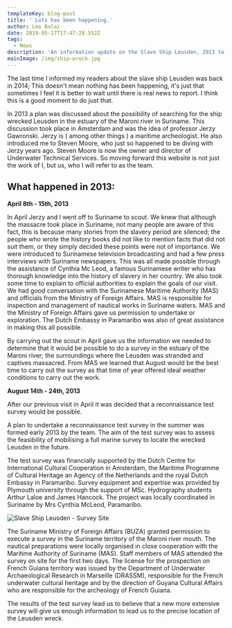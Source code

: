 ```yaml
---
templateKey: blog-post
title: ' Lots has been happening.'
author: Leo Balai
date: 2019-05-17T17:47:28.552Z
tags:
  - News
description: 'An information update on the Slave Ship Leusden, 2013 to present (2019).'
mainImage: /img/ship-wreck.jpg
---
```

The last time I informed my readers about the slave ship Leusden was back in 2014; This doesn't mean nothing has been happening, it's just that sometimes I feel it is better to wait until there is real news to report. I think this is a good moment to do just that.

In 2013 a plan was discussed about the possibility of searching for the ship wrecked Leusden in the estuary of the Maroni river in Suriname. This discussion took place in Amsterdam and was the idea of professor Jerzy Gawronski. Jerzy is ( among other things ) a maritime archeologist. He also introduced me to Steven Moore, who just so happened to be diving with Jerzy years ago. Steven Moore is now the owner and director of Underwater Technical Services. So moving forward this website is not just the work of I, but us, who I will refer to as the team.

## What happened in 2013:

**April 8th - 15th, 2013**

In April Jerzy and I went off to Suriname to scout. We knew that although the massacre took place in Suriname, not many people are aware of this fact, this is because many stories from the slavery period are silenced; the people who wrote the history books did not like to mention facts that did not suit them, or they simply decided these points were not of importance. We were introduced to Surinamese television broadcasting and had a few press interviews with Suriname newspapers. This was all made possible through the assistance of Cynthia Mc Leod, a famous Surinamese writer who has thorough knowledge into the history of slavery in her country. We also took some time to explain to official authorities to explain the goals of our visit. We had good conversation with the Surinamese Maritime Authority (MAS) and officials from the Ministry of Foreign Affairs. MAS is responsible for inspection and management of nautical works in Suriname waters. MAS and the Ministry of Foreign Affairs gave us permission to undertake or exploration. The Dutch Embassy in Paramaribo was also of great assistance in making this all possible.

By carrying out the scout in April gave us the information we needed to determine that it would be possible to do a survey in the estuary of the Maroni river; the surroundings where the Leusden was stranded and captives massacred. From MAS we learned that August would be the best time to carry out the survey as that time of year offered ideal weather conditions to carry out the work.

**August 14th - 24th, 2013**

After our previous visit in April it was decided that a reconnaissance test survey would be possible.

A plan to undertake a reconnaissance test survey in the summer was formed early 2013 by the team. The aim of the test survey was to assess the feasibility of mobilising a full marine survey to locate the wrecked Leusden in the future.

The test survey was financially supported by the Dutch Centre for International Cultural Cooperation in Amsterdam, the Maritime Programme of Cultural Heritage an Agency of the Netherlands and the royal Dutch Embassy in Paramaribo. Survey equipment and expertise was provided by Plymouth university through the support of MSc. Hydrography students Arthur Laloe and James Hancock. The project was locally coordinated in Suriname by Mrs Cynthia McLeod, Paramaribo.

![Slave Ship Leusden - Survey Site](/img/image2.jpeg "Survey Site")

The Suriname Ministry of Foreign Affairs (BUZA) granted permission to execute a survey in the Suriname territory of the Maroni river mouth. The nautical preparations were locally organised in close cooperation with the Maritime Authority of Suriname (MAS). Staff members of MAS attended the survey on site for the first two days. The license for the prospection on French Guiana territory was issued by the Department of Underwater Archaeological Research in Marseille (DRASSM), responsible for the French underwater cultural heritage and by the direction of Guyana Cultural Affairs who are responsible for the archeology of French Guiana.

The results of the test survey lead us to believe that a new more extensive survey will give us enough information to lead us to the precise location of the Leusden wreck.
